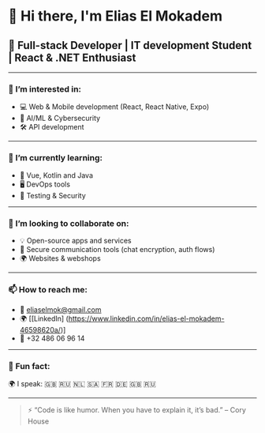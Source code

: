 # 👋 Hi there, I'm Elias El Mokadem

## 🚀 Full-stack Developer | IT development Student | React & .NET Enthusiast

---

### 👀 I’m interested in:
- 💻 Web & Mobile development (React, React Native, Expo)
- 🧠 AI/ML & Cybersecurity
- 🛠️ API development

---

### 🌱 I’m currently learning:
- 🧾 Vue, Kotlin and Java
- 🖥️ DevOps tools
- 🧪 Testing & Security 

---

### 🤝 I’m looking to collaborate on:
- 💡 Open-source apps and services
- 🔐 Secure communication tools (chat encryption, auth flows)
- 🌍 Websites & webshops

---

### 📫 How to reach me:
- 📧 eliaselmok@gmail.com
- 🌍 [[LinkedIn] (https://www.linkedin.com/in/elias-el-mokadem-46598620a/)]
- 📱 +32 486 06 96 14

---

### 🎯 Fun fact:
🌍 I speak: 🇬🇧 🇷🇺 🇳🇱 🇸🇦 🇫🇷 🇩🇪 🇬🇧 🇷🇺

---

> ⚡ “Code is like humor. When you have to explain it, it’s bad.” – Cory House
